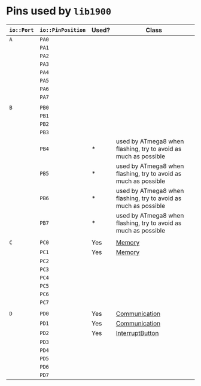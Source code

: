 # Pins used by `lib1900`

| `io::Port` | `io::PinPosition` | Used? | Class                                                           |
| ---------- | ----------------- | ----- | --------------------------------------------------------------- |
| `A`        | `PA0`             |       |                                                                 |
|            | `PA1`             |       |                                                                 |
|            | `PA2`             |       |                                                                 |
|            | `PA3`             |       |                                                                 |
|            | `PA4`             |       |                                                                 |
|            | `PA5`             |       |                                                                 |
|            | `PA6`             |       |                                                                 |
|            | `PA7`             |       |                                                                 |
|            |                   |       |                                                                 |
| `B`        | `PB0`             |       |                                                                 |
|            | `PB1`             |       |                                                                 |
|            | `PB2`             |       |                                                                 |
|            | `PB3`             |       |                                                                 |
|            | `PB4`             | *     | used by ATmega8 when flashing, try to avoid as much as possible |
|            | `PB5`             | *     | used by ATmega8 when flashing, try to avoid as much as possible |
|            | `PB6`             | *     | used by ATmega8 when flashing, try to avoid as much as possible |
|            | `PB7`             | *     | used by ATmega8 when flashing, try to avoid as much as possible |
|            |                   |       |                                                                 |
| `C`        | `PC0`             | Yes   | [Memory](memory.hpp)                                            |
|            | `PC1`             | Yes   | [Memory](memory.hpp)                                            |
|            | `PC2`             |       |                                                                 |
|            | `PC3`             |       |                                                                 |
|            | `PC4`             |       |                                                                 |
|            | `PC5`             |       |                                                                 |
|            | `PC6`             |       |                                                                 |
|            | `PC7`             |       |                                                                 |
|            |                   |       |                                                                 |
| `D`        | `PD0`             | Yes   | [Communication](communication.hpp)                              |
|            | `PD1`             | Yes   | [Communication](communication.hpp)                              |
|            | `PD2`             | Yes   | [InterruptButton](interruptButton.hpp)                          |
|            | `PD3`             |       |                                                                 |
|            | `PD4`             |       |                                                                 |
|            | `PD5`             |       |                                                                 |
|            | `PD6`             |       |                                                                 |
|            | `PD7`             |       |                                                                 |
